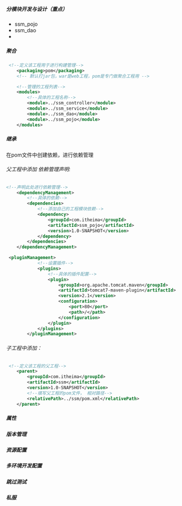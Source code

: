 ##### *分模块开发与设计（重点）*

- ssm_pojo
- ssm_dao
- 

##### *聚合*

```xml
 <!--定义该工程用于进行构建管理-->
    <packaging>pom</packaging>
    <!-- 默认打jar包，war是web工程，pom是专门做聚合工程用 -->

    <!--管理的工程列表-->
    <modules>
        <!--具体的工程名称-->
        <module>../ssm_controller</module>
        <module>../ssm_service</module>
        <module>../ssm_dao</module>
        <module>../ssm_pojo</module>
    </modules>
```





##### *继承*

在pom文件中创建依赖，进行依赖管理

###### 父工程中添加 依赖管理声明:

```xml
<!--声明此处进行依赖管理-->
    <dependencyManagement>
        <!--具体的依赖-->
        <dependencies>
            <!--添加自己的工程模块依赖-->
            <dependency>
                <groupId>com.itheima</groupId>
                <artifactId>ssm_pojo</artifactId>
                <version>1.0-SNAPSHOT</version>
            </dependency>
        </dependencies>
    </dependencyManagement>
```

```xml
 <pluginManagement>
            <!--设置插件-->
            <plugins>
                <!--具体的插件配置-->
                <plugin>
                    <groupId>org.apache.tomcat.maven</groupId>
                    <artifactId>tomcat7-maven-plugin</artifactId>
                    <version>2.1</version>
                    <configuration>
                        <port>80</port>
                        <path>/</path>
                    </configuration>
                </plugin>
            </plugins>
        </pluginManagement>
```



###### 子工程中添加：

```xml
 <!--定义该工程的父工程-->
    <parent>
        <groupId>com.itheima</groupId>
        <artifactId>ssm</artifactId>
        <version>1.0-SNAPSHOT</version>
        <!--填写父工程的pom文件， 相对路径-->
        <relativePath>../ssm/pom.xml</relativePath>
    </parent>
```



##### ***属性***



##### 版本管理

##### 资源配置

##### 多环境开发配置

##### 跳过测试

##### *私服*

